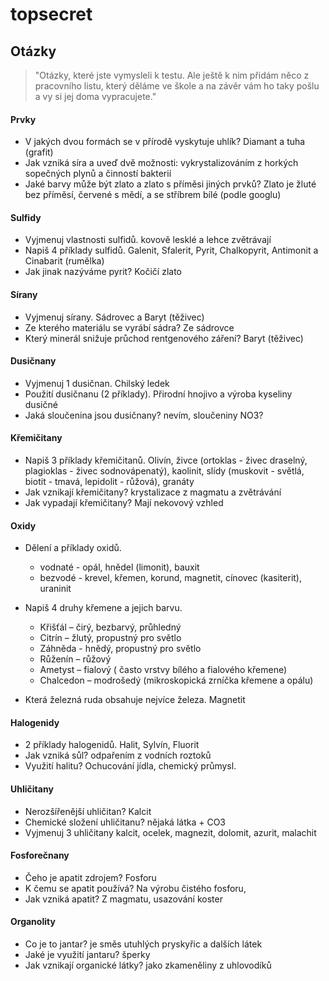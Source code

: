 # topsecret
##  Otázky
> "Otázky, které jste vymysleli k testu.
Ale ještě k nim přidám něco z pracovního listu, který děláme ve škole a na závěr vám ho taky pošlu a vy si jej doma vypracujete."
#### Prvky
- V jakých dvou formách se v přírodě vyskytuje uhlík? Diamant a tuha (grafit)
- Jak vzniká síra a uveď dvě možnosti: vykrystalizováním z horkých sopečných plynů a činností bakterií
- Jaké barvy může být zlato a zlato s příměsi jiných prvků? Zlato je žluté bez příměsí, červené s mědí, a se stříbrem bílé (podle googlu)
#### Sulfidy
- Vyjmenuj vlastnosti sulfidů. kovově lesklé a lehce zvětrávají
- Napiš 4 příklady sulfidů. Galenit, Sfalerit, Pyrit, Chalkopyrit, Antimonit a Cinabarit (rumělka)
- Jak jinak nazýváme pyrit? Kočičí zlato
#### Sírany
-  Vyjmenuj sírany. Sádrovec a Baryt (těživec)
- Ze kterého materiálu se vyrábí sádra? Ze sádrovce
- Který minerál snižuje průchod rentgenového záření? Baryt (těživec)
#### Dusičnany
- Vyjmenuj 1 dusičnan. Chilský ledek
- Použití dusičnanu (2 příklady). Přirodní hnojivo a výroba kyseliny dusičné
- Jaká sloučenina jsou dusičnany? nevím, sloučeniny NO3?
#### Křemičitany
- Napiš 3 příklady křemičitanů. Olivín, živce (ortoklas - živec draselný, plagioklas - živec sodnovápenatý), kaolinit, slídy (muskovit - světlá, biotit - tmavá, lepidolit - růžová), granáty
- Jak vznikají křemičitany? krystalizace z magmatu a zvětrávání
- Jak vypadají křemičitany? Mají nekovový vzhled
#### Oxidy
- Dělení a příklady oxidů.
	- vodnaté - opál, hnědel (limonit), bauxit
	- bezvodé - krevel, křemen, korund, magnetit, cínovec (kasiterit), uraninit
- Napiš 4 druhy křemene a jejich barvu.
  	- Křišťál – čirý, bezbarvý, průhledný
	-  Citrín – žlutý,  propustný pro světlo
	-  Záhněda - hnědý, propustný pro světlo
	-  Růženín – růžový
  	- Ametyst – fialový ( často vrstvy bílého a fialového křemene)
	- Chalcedon – modrošedý (mikroskopická zrníčka křemene a opálu)

- Která železná ruda obsahuje nejvíce železa. Magnetit
#### Halogenidy
- 2 příklady halogenidů. Halit, Sylvín, Fluorit
- Jak vzniká sůl? odpařením z vodních roztoků
- Využití halitu? Ochucování jídla, chemický průmysl.
#### Uhličitany
- Nerozšířenější uhličitan? Kalcit
- Chemické složení uhličitanu? nějaká látka + CO3
- Vyjmenuj 3 uhličitany kalcit, ocelek, magnezit, dolomit, azurit, malachit
#### Fosforečnany
- Čeho je apatit zdrojem? Fosforu
- K čemu se apatit používá? Na výrobu čistého fosforu, 
- Jak vzniká apatit? Z magmatu, usazování koster
#### Organolity
- Co je to jantar? je směs utuhlých pryskyřic a dalších látek
- Jaké je využití jantaru? šperky
- Jak vznikají organické látky? jako zkameněliny z uhlovodíků
